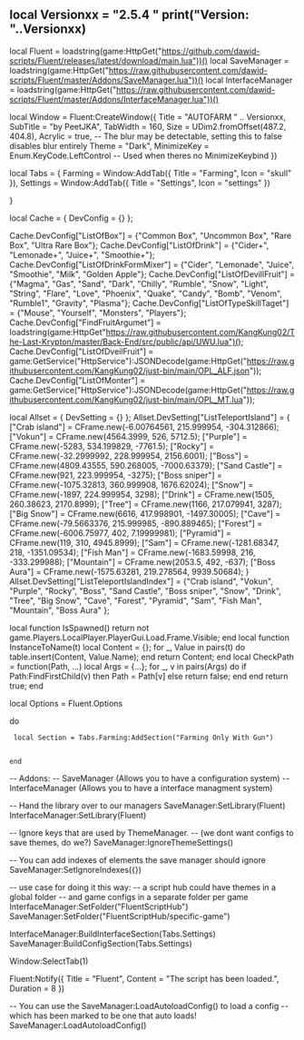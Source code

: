 


local Versionxx = "2.5.4 "
print("Version: "..Versionxx)
---------------


local Fluent = loadstring(game:HttpGet("https://github.com/dawid-scripts/Fluent/releases/latest/download/main.lua"))()
local SaveManager = loadstring(game:HttpGet("https://raw.githubusercontent.com/dawid-scripts/Fluent/master/Addons/SaveManager.lua"))()
local InterfaceManager = loadstring(game:HttpGet("https://raw.githubusercontent.com/dawid-scripts/Fluent/master/Addons/InterfaceManager.lua"))()

local Window = Fluent:CreateWindow({
    Title = "AUTOFARM " .. Versionxx,
    SubTitle = "by PeetJKA",
    TabWidth = 160,
    Size = UDim2.fromOffset(487.2, 404.8),
    Acrylic = true, -- The blur may be detectable, setting this to false disables blur entirely
    Theme = "Dark",
    MinimizeKey = Enum.KeyCode.LeftControl -- Used when theres no MinimizeKeybind
})

local Tabs = {
    Farming = Window:AddTab({ Title = "Farming", Icon = "skull" }),
    Settings = Window:AddTab({ Title = "Settings", Icon = "settings" })

}

local Cache = { DevConfig = {} };

Cache.DevConfig["ListOfBox"] = {"Common Box", "Uncommon Box", "Rare Box", "Ultra Rare Box"};
Cache.DevConfig["ListOfDrink"] = {"Cider+", "Lemonade+", "Juice+", "Smoothie+"};
Cache.DevConfig["ListOfDrinkFormMixer"] = {"Cider", "Lemonade", "Juice", "Smoothie", "Milk", "Golden Apple"};
Cache.DevConfig["ListOfDevillFruit"] = {"Magma", "Gas", "Sand", "Dark", "Chilly", "Rumble", "Snow", "Light", "String", "Flare", "Love", "Phoenix", "Quake", "Candy", "Bomb", "Venom", "Rumble1", "Gravity", "Plasma"};
Cache.DevConfig["ListOfTypeSkillTaget"] = {"Mouse", "Yourself", "Monsters", "Players"};
Cache.DevConfig["FindFruitArgumet"] = loadstring(game:HttpGet"https://raw.githubusercontent.com/KangKung02/The-Last-Krypton/master/Back-End/src/public/api/UWU.lua")();
Cache.DevConfig["ListOfDveilFruit"] = game:GetService("HttpService"):JSONDecode(game:HttpGet("https://raw.githubusercontent.com/KangKung02/just-bin/main/OPL_ALF.json"));
Cache.DevConfig["ListOfMonter"] = game:GetService("HttpService"):JSONDecode(game:HttpGet("https://raw.githubusercontent.com/KangKung02/just-bin/main/OPL_MT.lua"));

local Allset = { DevSetting = {} };
Allset.DevSetting["ListTeleportIsland"] = {
    ["Crab island"] = CFrame.new(-6.00764561, 215.999954, -304.312866);
    ["Vokun"] = CFrame.new(4564.3999, 526, 5712.5);
    ["Purple"] = CFrame.new(-5283, 534.199829, -7761.5);
    ["Rocky"] = CFrame.new(-32.2999992, 228.999954, 2156.6001);
    ["Boss"] = CFrame.new(4809.43555, 590.268005, -7000.63379);
    ["Sand Castle"] = CFrame.new(921, 223.999954, -3275);
    ["Boss sniper"] = CFrame.new(-1075.32813, 360.999908, 1676.62024);
    ["Snow"] = CFrame.new(-1897, 224.999954, 3298);
    ["Drink"] = CFrame.new(1505, 260.38623, 2170.8999);
    ["Tree"] = CFrame.new(1166, 217.079941, 3287);
    ["Big Snow"] = CFrame.new(6616, 417.998901, -1497.30005);
    ["Cave"] = CFrame.new(-79.5663376, 215.999985, -890.889465);
    ["Forest"] = CFrame.new(-6006.75977, 402, 7.19999981);
    ["Pyramid"] = CFrame.new(119, 310, 4945.8999);
    ["Sam"] = CFrame.new(-1281.68347, 218, -1351.09534);
    ["Fish Man"] = CFrame.new(-1683.59998, 216, -333.299988);
    ["Mountain"] = CFrame.new(2053.5, 492, -637);
    ["Boss Aura"] = CFrame.new(-1575.63281, 219.278564, 9939.50684);
}
Allset.DevSetting["ListTeleportIslandIndex"] = {"Crab island", "Vokun", "Purple", "Rocky", "Boss", "Sand Castle", "Boss sniper", "Snow", "Drink", "Tree", "Big Snow", "Cave", "Forest", "Pyramid", "Sam", "Fish Man", "Mountain", "Boss Aura" };


local function IsSpawned()
    return not game.Players.LocalPlayer.PlayerGui.Load.Frame.Visible;
end
local function InstanceToName(t)
    local Content = {};
    for _, Value in pairs(t) do
        table.insert(Content, Value.Name);
    end
    return Content;
end
local CheckPath = function(Path, ...)
    local Args = {...};
    for _, v in pairs(Args) do
        if Path:FindFirstChild(v) then
            Path = Path[v]
        else
            return false;
        end
    end
    return true;
end



local Options = Fluent.Options

do

     local Section = Tabs.Farming:AddSection("Farming Only With Gun")


    end


-- Addons:
-- SaveManager (Allows you to have a configuration system)
-- InterfaceManager (Allows you to have a interface managment system)

-- Hand the library over to our managers
SaveManager:SetLibrary(Fluent)
InterfaceManager:SetLibrary(Fluent)

-- Ignore keys that are used by ThemeManager.
-- (we dont want configs to save themes, do we?)
SaveManager:IgnoreThemeSettings()

-- You can add indexes of elements the save manager should ignore
SaveManager:SetIgnoreIndexes({})

-- use case for doing it this way:
-- a script hub could have themes in a global folder
-- and game configs in a separate folder per game
InterfaceManager:SetFolder("FluentScriptHub")
SaveManager:SetFolder("FluentScriptHub/specific-game")

InterfaceManager:BuildInterfaceSection(Tabs.Settings)
SaveManager:BuildConfigSection(Tabs.Settings)


Window:SelectTab(1)

Fluent:Notify({
    Title = "Fluent",
    Content = "The script has been loaded.",
    Duration = 8
})

-- You can use the SaveManager:LoadAutoloadConfig() to load a config
-- which has been marked to be one that auto loads!
SaveManager:LoadAutoloadConfig()
